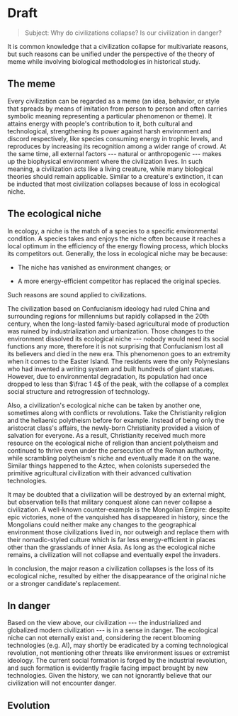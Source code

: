 # Draft

> Subject: Why do civilizations collapse? Is our civilization in danger?

It is common knowledge that a civilization collapse for multivariate reasons, but such reasons can be unified under the perspective of the theory of meme while involving biological methodologies in historical study.

## The meme

Every civilization can be regarded as a meme (an idea, behavior, or style that spreads by means of imitation from person to person and often carries symbolic meaning representing a particular phenomenon or theme). It attains energy with people's contribution to it, both cultural and technological, strengthening its power against harsh environment and discord respectively, like species consuming energy in trophic levels, and reproduces by increasing its recognition among a wider range of crowd. At the same time, all external factors --- natural or anthropogenic --- makes up the biophysical environment where the civilization lives. In such meaning, a civilization acts like a living creature, while many biological theories should remain applicable. Similar to a creature's extinction, it can be inducted that most civilization collapses because of loss in ecological niche.

## The ecological niche

In ecology, a niche is the match of a species to a specific environmental condition. A species takes and enjoys the niche often because it reaches a local optimum in the efficiency of the energy flowing process, which blocks its competitors out. Generally, the loss in ecological niche may be because:

- The niche has vanished as environment changes; or

- A more energy-efficient competitor has replaced the original species.

Such reasons are sound applied to civilizations. 

The civilization based on Confucianism ideology had ruled China and surrounding regions for millenniums but rapidly collapsed in the 20th century, when the long-lasted family-based agricultural mode of production was ruined by industrialization and urbanization. Those changes to the environment dissolved its ecological niche --- nobody would need its social functions any more, therefore it is not surprising that Confucianism lost all its believers and died in the new era. This phenomenon goes to an extremity when it comes to the Easter Island. The residents were the only Polynesians who had invented a writing system and built hundreds of giant statues. However, due to environmental degradation, its population had once dropped to less than $\frac 1 4$ of the peak, with the collapse of a complex social structure and retrogression of technology.

Also, a civilization's ecological niche can be taken by another one, sometimes along with conflicts or revolutions. Take the Christianity religion and the hellaenic polytheism before for example. Instead of being only the aristocrat class's affairs, the newly-born Christianity provided a vision of salvation for everyone. As a result, Christianity received much more resource on the ecological niche of religion than ancient polytheism and continued to thrive even under the persecution of the Roman authority, while scrambling polytheism's niche and eventually made it on the wane. Similar things happened to the Aztec, when colonists superseded the primitive agricultural civilization with their advanced cultivation technologies.

It may be doubted that a civilization will be destroyed by an external might, but observation tells that military conquest alone can never collapse a civilization. A well-known counter-example is the Mongolian Empire: despite epic victories, none of the vanquished has disappeared in history, since the Mongolians could neither make any changes to the geographical environment those civilizations lived in, nor outweigh and replace them with their nomadic-styled culture which is far less energy-efficient in places other than the grasslands of inner Asia. As long as the ecological niche remains, a civilization will not collapse and eventually expel the invaders. 

In conclusion, the major reason a civilization collapses is the loss of its ecological niche, resulted by either the disappearance of the original niche or a stronger candidate's replacement.

## In danger

Based on the view above, our civilization --- the industrialized and globalized modern civilization --- is in a sense in danger. The ecological niche can not eternally exist and, considering the recent blooming technologies (e.g. AI), may shortly be eradicated by a coming technological revolution, not mentioning other threats like environment issues or extremist ideology. The current social formation is forged by the industrial revolution, and such formation is evidently fragile facing impact brought by new technologies. Given the history, we can not ignorantly believe that our civilization will not encounter danger.

## Evolution
